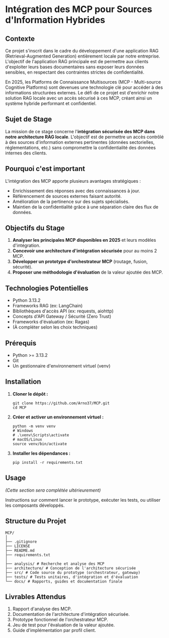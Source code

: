 # Intégration des MCP pour Sources d'Information Hybrides

## Contexte

Ce projet s'inscrit dans le cadre du développement d'une application RAG (Retrieval-Augmented Generation) entièrement locale par notre entreprise. L'objectif de l'application RAG principale est de permettre aux clients d'exploiter leurs bases documentaires sans exposer leurs données sensibles, en respectant des contraintes strictes de confidentialité.

En 2025, les Platforms de Connaissance Multisources (MCP - Multi-source Cognitive Platforms) sont devenues une technologie clé pour accéder à des informations structurées externes. Le défi de ce projet est d'enrichir notre solution RAG locale avec un accès sécurisé à ces MCP, créant ainsi un système hybride performant et confidentiel.

## Sujet de Stage

La mission de ce stage concerne l'**intégration sécurisée des MCP dans notre architecture RAG locale**. L'objectif est de permettre un accès contrôlé à des sources d'information externes pertinentes (données sectorielles, réglementations, etc.) sans compromettre la confidentialité des données internes des clients.

## Pourquoi c'est important

L'intégration des MCP apporte plusieurs avantages stratégiques :
- Enrichissement des réponses avec des connaissances à jour.
- Référencement de sources externes faisant autorité.
- Amélioration de la pertinence sur des sujets spécialisés.
- Maintien de la confidentialité grâce à une séparation claire des flux de données.

## Objectifs du Stage

1.  **Analyser les principales MCP disponibles en 2025** et leurs modèles d'intégration.
2.  **Concevoir une architecture d'intégration sécurisée** pour au moins 2 MCP.
3.  **Développer un prototype d'orchestrateur MCP** (routage, fusion, sécurité).
4.  **Proposer une méthodologie d'évaluation** de la valeur ajoutée des MCP.

## Technologies Potentielles

*   Python 3.13.2
*   Frameworks RAG (ex: LangChain)
*   Bibliothèques d'accès API (ex: requests, aiohttp)
*   Concepts d'API Gateway / Sécurité (Zero Trust)
*   Frameworks d'évaluation (ex: Ragas)
*   (À compléter selon les choix techniques)

## Prérequis

*   Python >= 3.13.2
*   Git
*   Un gestionnaire d'environnement virtuel (venv)

## Installation

1.  **Cloner le dépôt :**
    ```
    git clone https://github.com/Arno37/MCP.git
    cd MCP
    ```

2.  **Créer et activer un environnement virtuel :**
    ```
    python -m venv venv
    # Windows
    # .\venv\Scripts\activate
    # macOS/Linux
    source venv/bin/activate
    ```

3.  **Installer les dépendances :**
    ```
    pip install -r requirements.txt
    ```

## Usage

*(Cette section sera complétée ultérieurement)*

Instructions sur comment lancer le prototype, exécuter les tests, ou utiliser les composants développés.

## Structure du Projet

```
MCP/
│
├── .gitignore
├── LICENSE
├── README.md
├── requirements.txt
│
├── analysis/ # Recherche et analyse des MCP
├── architecture/ # Conception de l'architecture sécurisée
├── src/ # Code source du prototype (orchestrateur, gateway)
├── tests/ # Tests unitaires, d'intégration et d'évaluation
└── docs/ # Rapports, guides et documentation finale
```


## Livrables Attendus

1.  Rapport d'analyse des MCP.
2.  Documentation de l'architecture d'intégration sécurisée.
3.  Prototype fonctionnel de l'orchestrateur MCP.
4.  Jeu de test pour l'évaluation de la valeur ajoutée.
5.  Guide d'implémentation par profil client.

